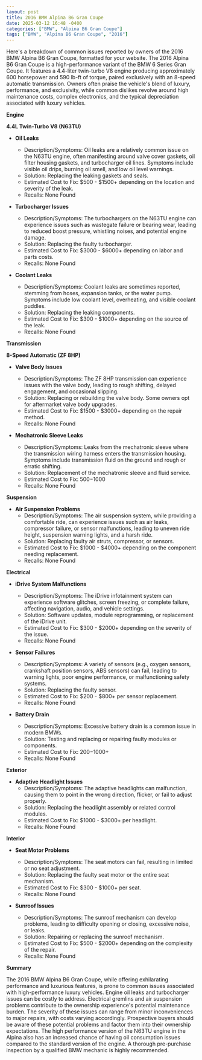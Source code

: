 ```yaml
---
layout: post
title: 2016 BMW Alpina B6 Gran Coupe
date: 2025-03-12 16:48 -0400
categories: ["BMW", "Alpina B6 Gran Coupe"]
tags: ["BMW", "Alpina B6 Gran Coupe", "2016"]
---
```

Here's a breakdown of common issues reported by owners of the 2016 BMW Alpina B6 Gran Coupe, formatted for your website. The 2016 Alpina B6 Gran Coupe is a high-performance variant of the BMW 6 Series Gran Coupe. It features a 4.4-liter twin-turbo V8 engine producing approximately 600 horsepower and 590 lb-ft of torque, paired exclusively with an 8-speed automatic transmission. Owners often praise the vehicle's blend of luxury, performance, and exclusivity, while common dislikes revolve around high maintenance costs, complex electronics, and the typical depreciation associated with luxury vehicles.

**Engine**

**4.4L Twin-Turbo V8 (N63TU)**

*   **Oil Leaks**
    *   Description/Symptoms: Oil leaks are a relatively common issue on the N63TU engine, often manifesting around valve cover gaskets, oil filter housing gaskets, and turbocharger oil lines. Symptoms include visible oil drips, burning oil smell, and low oil level warnings.
    *   Solution: Replacing the leaking gaskets and seals.
    *   Estimated Cost to Fix: $500 - $1500+ depending on the location and severity of the leak.
    *   Recalls: None Found

*   **Turbocharger Issues**
    *   Description/Symptoms: The turbochargers on the N63TU engine can experience issues such as wastegate failure or bearing wear, leading to reduced boost pressure, whistling noises, and potential engine damage.
    *   Solution: Replacing the faulty turbocharger.
    *   Estimated Cost to Fix: $3000 - $6000+ depending on labor and parts costs.
    *   Recalls: None Found

*   **Coolant Leaks**
    *   Description/Symptoms: Coolant leaks are sometimes reported, stemming from hoses, expansion tanks, or the water pump. Symptoms include low coolant level, overheating, and visible coolant puddles.
    *   Solution: Replacing the leaking components.
    *   Estimated Cost to Fix: $300 - $1000+ depending on the source of the leak.
    *   Recalls: None Found

**Transmission**

**8-Speed Automatic (ZF 8HP)**

*   **Valve Body Issues**
    *   Description/Symptoms: The ZF 8HP transmission can experience issues with the valve body, leading to rough shifting, delayed engagement, and occasional slipping.
    *   Solution: Replacing or rebuilding the valve body. Some owners opt for aftermarket valve body upgrades.
    *   Estimated Cost to Fix: $1500 - $3000+ depending on the repair method.
    *   Recalls: None Found

*   **Mechatronic Sleeve Leaks**
    * Description/Symptoms: Leaks from the mechatronic sleeve where the transmission wiring harness enters the transmission housing. Symptoms include transmission fluid on the ground and rough or erratic shifting.
    * Solution: Replacement of the mechatronic sleeve and fluid service.
    * Estimated Cost to Fix: $500-$1000
    * Recalls: None Found

**Suspension**

*   **Air Suspension Problems**
    *   Description/Symptoms: The air suspension system, while providing a comfortable ride, can experience issues such as air leaks, compressor failure, or sensor malfunctions, leading to uneven ride height, suspension warning lights, and a harsh ride.
    *   Solution: Replacing faulty air struts, compressor, or sensors.
    *   Estimated Cost to Fix: $1000 - $4000+ depending on the component needing replacement.
    *   Recalls: None Found

**Electrical**

*   **iDrive System Malfunctions**
    *   Description/Symptoms: The iDrive infotainment system can experience software glitches, screen freezing, or complete failure, affecting navigation, audio, and vehicle settings.
    *   Solution: Software updates, module reprogramming, or replacement of the iDrive unit.
    *   Estimated Cost to Fix: $300 - $2000+ depending on the severity of the issue.
    *   Recalls: None Found

*   **Sensor Failures**
    *   Description/Symptoms: A variety of sensors (e.g., oxygen sensors, crankshaft position sensors, ABS sensors) can fail, leading to warning lights, poor engine performance, or malfunctioning safety systems.
    *   Solution: Replacing the faulty sensor.
    *   Estimated Cost to Fix: $200 - $800+ per sensor replacement.
    *   Recalls: None Found

*   **Battery Drain**
    *   Description/Symptoms: Excessive battery drain is a common issue in modern BMWs.
    *   Solution: Testing and replacing or repairing faulty modules or components.
    *   Estimated Cost to Fix: $200-$1000+
    *   Recalls: None Found

**Exterior**

*   **Adaptive Headlight Issues**
    *   Description/Symptoms: The adaptive headlights can malfunction, causing them to point in the wrong direction, flicker, or fail to adjust properly.
    *   Solution: Replacing the headlight assembly or related control modules.
    *   Estimated Cost to Fix: $1000 - $3000+ per headlight.
    *   Recalls: None Found

**Interior**

*   **Seat Motor Problems**
    *   Description/Symptoms: The seat motors can fail, resulting in limited or no seat adjustment.
    *   Solution: Replacing the faulty seat motor or the entire seat mechanism.
    *   Estimated Cost to Fix: $300 - $1000+ per seat.
    *   Recalls: None Found

*   **Sunroof Issues**
    *   Description/Symptoms: The sunroof mechanism can develop problems, leading to difficulty opening or closing, excessive noise, or leaks.
    *   Solution: Repairing or replacing the sunroof mechanism.
    *   Estimated Cost to Fix: $500 - $2000+ depending on the complexity of the repair.
    *   Recalls: None Found

**Summary**

The 2016 BMW Alpina B6 Gran Coupe, while offering exhilarating performance and luxurious features, is prone to common issues associated with high-performance luxury vehicles. Engine oil leaks and turbocharger issues can be costly to address. Electrical gremlins and air suspension problems contribute to the ownership experience's potential maintenance burden. The severity of these issues can range from minor inconveniences to major repairs, with costs varying accordingly. Prospective buyers should be aware of these potential problems and factor them into their ownership expectations. The high performance version of the N63TU engine in the Alpina also has an increased chance of having oil consumption issues compared to the standard version of the engine. A thorough pre-purchase inspection by a qualified BMW mechanic is highly recommended.

